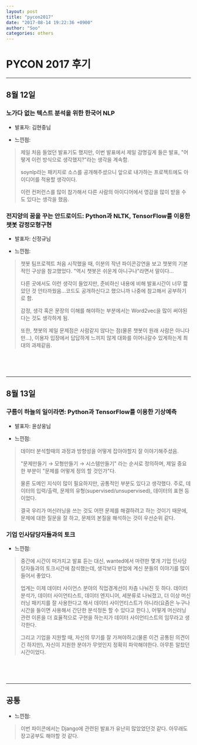 ```yaml
---
layout: post
title: "pycon2017"
date: "2017-08-14 19:22:36 +0900"
author: "Soo"
categories: others
---
```

**PYCON 2017 후기**
===

---
## 8월 12일

### 노가다 없는 텍스트 분석을 위한 한국어 NLP

- 발표자: 김현중님

- 느낀점:
> 제일 처음 들었던 발표기도 했지만, 이번 발표에서 제일 감명깊게 들은 발표, "어떻게 이런 방식으로 생각했지?"라는 생각을 계속함.
>
> soynlp라는 패키지로 소스를 공개해주셨으니 앞으로 내가하는 프로젝트에도 아이디어를 적용할 생각이다.
>
> 이런 컨퍼런스를 많이 참가해서 다른 사람의 아이디어에서 영감을 많이 받을 수도 있다는 생각을 했음.

### 전지양의 꿈을 꾸는 안드로이드: Python과 NLTK, TensorFlow를 이용한 챗봇 감정모형구현

- 발표자: 신정규님

- 느낀점:
> 챗봇 팀프로젝트 처음 시작했을 때, 이분의 작년 파이콘강연을 보고 챗봇의 기본적인 구상을 참고했었다. "역시 챗봇은 쉬운게 아니구나"라면서 말이다...
>
> 다른 곳에서도 이런 생각이 들었지만, 준비하신 내용에 비해 발표시간이 너무 짧았던 것 안타까웠음...코드도 공개하신다고 했으니까 나중에 참고해서 공부하기로 함.
>
> 감정, 생각 혹은 문장의 이해를 해야하는 부분에서는 Word2vec을 많이 써야된다는 것도 생각하게 됨.
>
> 또한, 챗봇의 제일 문제점은 사람같지 않다는 점(물론 챗봇이 원래 사람은 아니다만...), 이용자 입장에서 답답하게 느끼지 않게 대화를 이어나갈수 있게하는게 최대의 과제같음.

<p><br /></p>
<p><br /></p>

---

## 8월 13일

### 구름이 하늘의 일이라면: Python과 TensorFlow를 이용한 기상예측

- 발표자: 윤상웅님

- 느낀점:
> 데이터 분석할때의 과정과 방향성을 어떻게 잡아야할지 잘 이야기해주셨음.
>
> "문제만들기 $\rightarrow$ 모형만들기 $\rightarrow$ 시스템만들기" 라는 순서로 정의하며, 제일 중요한 부분이 "문제를 어떻게 정의 할 것인가"다.
>
> 물론 도메인 지식이 많이 필요하지만, 공통적인 부분도 있다고 생각했다. 주로, 데이터의 입력/출력, 문제의 유형(supervised/unsupervised), 데이터의 표현 등이었다.
>
> 결국 우리가 머신러닝을 쓰는 것도 어떤 문제를 해결하려고 하는 것이기 때문에, 문제에 대한 질문을 잘 하고, 문제의 본질을 해석하는 것이 우선순위 같다.

### 기업 인사담당자들과의 토크

- 느낀점:
> 중간에 시간이 떠가지고 발표 듣는 대신, wanted에서 마련한 몇개 기업 인사담당자들과의 토크시간에 참석했는데, 생각보다 현업에 계신 분들의 이야기를 많이 들어서 좋았다.
>
> 업계는 이제 데이터 사이언스 분야의 직업경계선이 차츰 나눠진 듯 하다. 데이터 분석가, 데이터 사이언티스트, 데이터 엔지니어, 세분류로 나눠졌고, 더 이상 머신러닝 패키지를 잘 사용한다고 해서 데이터 사이언티스트가 아니라(요즘은 누구나 시간을 들이면 사용해서 간단한 분석정돈 할 수 있다고 한다.), 어떻게 머신러닝관련 이론을 더 효율적으로 구현을 하는지가 데이터 사이언티스트의 임무라고 생각한다.
>
>그리고 기업을 지원할 때, 자신의 무기를 잘 가져야하고(물론 이건 공통된 의견이긴 하지만), 자신이 지원한 분야가 무엇인지 정확히 파악해야한다. 아무튼 알찼던 시간이었다.

<p><br /></p>
<p><br /></p>

---

## 공통

- 느낀점:
> 이번 파이콘에서는 Django에 관련된 발표가 유난히 많았었던것 같다. 아무래도 장고공부도 해야할 것 같다.
